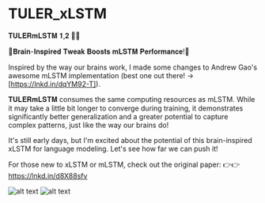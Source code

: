 # TULER_xLSTM

𝐓𝐔𝐋𝐄𝐑𝐦𝐋𝐒𝐓𝐌 𝟏,𝟐 🚀🚀

🧠𝐁𝐫𝐚𝐢𝐧-𝐈𝐧𝐬𝐩𝐢𝐫𝐞𝐝 𝐓𝐰𝐞𝐚𝐤 𝐁𝐨𝐨𝐬𝐭𝐬 𝐦𝐋𝐒𝐓𝐌 𝐏𝐞𝐫𝐟𝐨𝐫𝐦𝐚𝐧𝐜𝐞!🧠

Inspired by the way our brains work, I made some changes to Andrew Gao's awesome mLSTM implementation (best one out there! -> [https://lnkd.in/dqYM92-T]). 

𝐓𝐔𝐋𝐄𝐑𝐦𝐋𝐒𝐓𝐌 consumes the same computing resources as mLSTM. While it may take a little bit longer to converge during training, it demonstrates significantly better generalization and a greater potential to capture complex patterns, just like the way our brains do!

It's still early days, but I'm excited about the potential of this brain-inspired xLSTM for language modeling. Let's see how far we can push it!

For those new to xLSTM or mLSTM, check out the original paper: 👉👉https://lnkd.in/d8X88sfv

![alt text](https://github.com/salah55s/TULER_xLSTM//Artboard2@4x.png?raw=true)
![alt text](https://github.com/salah55s/TULER_xLSTM//Artboard5@4x.png?raw=true)
